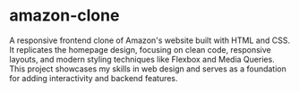 # amazon-clone
A responsive frontend clone of Amazon's website built with HTML and CSS. It replicates the homepage design, focusing on clean code, responsive layouts, and modern styling techniques like Flexbox and Media Queries. This project showcases my skills in web design and serves as a foundation for adding interactivity and backend features.
